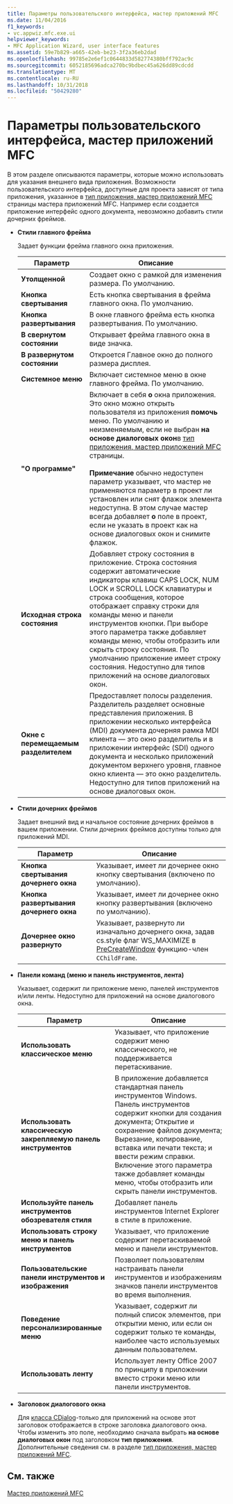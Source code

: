 ```yaml
---
title: Параметры пользовательского интерфейса, мастер приложений MFC
ms.date: 11/04/2016
f1_keywords:
- vc.appwiz.mfc.exe.ui
helpviewer_keywords:
- MFC Application Wizard, user interface features
ms.assetid: 59e7b829-a665-42eb-be23-3f2a36eb2dad
ms.openlocfilehash: 99785e2e6ef1c0644833d582774380bff792ac9c
ms.sourcegitcommit: 6052185696adca270bc9bdbec45a626dd89cdcdd
ms.translationtype: MT
ms.contentlocale: ru-RU
ms.lasthandoff: 10/31/2018
ms.locfileid: "50429280"
---
```

# <a name="user-interface-features-mfc-application-wizard"></a>Параметры пользовательского интерфейса, мастер приложений MFC

В этом разделе описываются параметры, которые можно использовать для указания внешнего вида приложения. Возможности пользовательского интерфейса, доступные для проекта зависят от типа приложения, указанное в [тип приложения, мастер приложений MFC](../../mfc/reference/application-type-mfc-application-wizard.md) страницы мастера приложений MFC. Например если создается приложение интерфейс одного документа, невозможно добавить стили дочерних фреймов.

- **Стили главного фрейма**

   Задает функции фрейма главного окна приложения.

   |Параметр|Описание|
   |------------|-----------------|
   |**Утолщенной**|Создает окно с рамкой для изменения размера. По умолчанию.|
   |**Кнопка свертывания**|Есть кнопка свертывания в фрейма главного окна. По умолчанию.|
   |**Кнопка развертывания**|В окне главного фрейма есть кнопка развертывания. По умолчанию.|
   |**В свернутом состоянии**|Открывает фрейма главного окна в виде значка.|
   |**В развернутом состоянии**|Откроется Главное окно до полного размера дисплея.|
   |**Системное меню**|Включает системное меню в окне главного фрейма. По умолчанию.|
   |**"О программе"**|Включает в себя **о** окна приложения. Это окно можно открыть пользователя из приложения **помочь** меню. По умолчанию и неизменяемым, если не выбран **на основе диалоговых окон**в [тип приложения, мастер приложений MFC](../../mfc/reference/application-type-mfc-application-wizard.md) страницы.<br /><br /> **Примечание** обычно недоступен параметр указывает, что мастер не применяются параметр в проект ли установлен или снят флажок элемента недоступна. В этом случае мастер всегда добавляет **о** поле в проект, если не указать в проект как на основе диалоговых окон и снимите флажок.|
   |**Исходная строка состояния**|Добавляет строку состояния в приложение. Строка состояния содержит автоматические индикаторы клавиш CAPS LOCK, NUM LOCK и SCROLL LOCK клавиатуры и строка сообщения, которое отображает справку строки для команды меню и панели инструментов кнопки. При выборе этого параметра также добавляет команды меню, чтобы отобразить или скрыть строку состояния. По умолчанию приложение имеет строку состояния. Недоступно для типов приложений на основе диалоговых окон.|
   |**Окне с перемещаемым разделителем**|Предоставляет полосы разделения. Разделитель разделяет основные представления приложения. В приложении несколько интерфейса (MDI) документа дочерняя рамка MDI клиента — это окно разделитель и в приложении интерфейс (SDI) одного документа и несколько приложений документом верхнего уровня, главное окно клиента — это окно разделитель. Недоступно для типов приложений на основе диалоговых окон.|

- **Стили дочерних фреймов**

   Задает внешний вид и начальное состояние дочерних фреймов в вашем приложении. Стили дочерних фреймов доступны только для приложений MDI.

   |Параметр|Описание|
   |------------|-----------------|
   |**Кнопка свертывания дочернего окна**|Указывает, имеет ли дочернее окно кнопку свертывания (включено по умолчанию).|
   |**Кнопка развертывания дочернего окна**|Указывает, имеет ли дочернее окно кнопку развертывания (включено по умолчанию).|
   |**Дочернее окно развернуто**|Указывает, развернуто ли изначально дочернего окна, задав cs.style флаг WS_MAXIMIZE в [PreCreateWindow](../../mfc/reference/cwnd-class.md#precreatewindow) функцию-член `CChildFrame`.|

- **Панели команд (меню и панель инструментов, лента)**

   Указывает, содержит ли приложение меню, панелей инструментов и/или ленты. Недоступно для приложений на основе диалогового окна.

   |Параметр|Описание|
   |------------|-----------------|
   |**Использовать классическое меню**|Указывает, что приложение содержит меню классического, не поддерживается перетаскивание.|
   |**Использовать классическую закрепляемую панель инструментов**|В приложение добавляется стандартная панель инструментов Windows. Панель инструментов содержит кнопки для создания документа; Открытие и сохранение файлов документа; Вырезание, копирование, вставка или печати текста; и ввести режим справки. Включение этого параметра также добавляет команды меню, чтобы отобразить или скрыть панели инструментов.|
   |**Используйте панель инструментов обозревателя стиля**|Добавляет панель инструментов Internet Explorer в стиле в приложение.|
   |**Использовать строку меню и панель инструментов**|Указывает, что приложение содержит перетаскиваемой меню и панели инструментов.|
   |**Пользовательские панели инструментов и изображения**|Позволяет пользователям настраивать панели инструментов и изображениям значков панели инструментов во время выполнения.|
   |**Поведение персонализированные меню**|Указывает, содержит ли полный список элементов, при открытии меню, или если он содержит только те команды, наиболее часто используемых данным пользователем.|
   |**Использовать ленту**|Использует ленту Office 2007 по принципу в приложении вместо строки меню или панели инструментов.|

- **Заголовок диалогового окна**

   Для [класса CDialog](../../mfc/reference/cdialog-class.md)-только для приложений на основе этот заголовок отображается в строке заголовка диалогового окна. Чтобы изменить это поле, необходимо сначала выбрать **на основе диалоговых окон** под заголовком **тип приложения**. Дополнительные сведения см. в разделе [тип приложения, мастер приложений MFC](../../mfc/reference/application-type-mfc-application-wizard.md).

## <a name="see-also"></a>См. также

[Мастер приложений MFC](../../mfc/reference/mfc-application-wizard.md)

